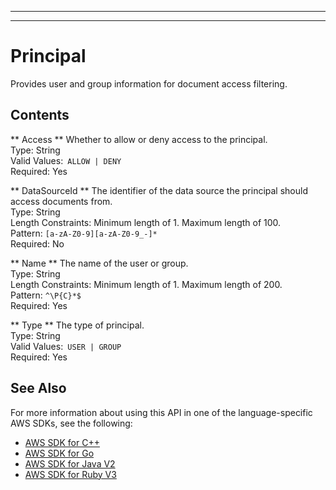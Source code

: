--------

--------

# Principal<a name="API_Principal"></a>

Provides user and group information for document access filtering\.

## Contents<a name="API_Principal_Contents"></a>

 ** Access **   <a name="Kendra-Type-Principal-Access"></a>
Whether to allow or deny access to the principal\.  
Type: String  
Valid Values:` ALLOW | DENY`   
Required: Yes

 ** DataSourceId **   <a name="Kendra-Type-Principal-DataSourceId"></a>
The identifier of the data source the principal should access documents from\.  
Type: String  
Length Constraints: Minimum length of 1\. Maximum length of 100\.  
Pattern: `[a-zA-Z0-9][a-zA-Z0-9_-]*`   
Required: No

 ** Name **   <a name="Kendra-Type-Principal-Name"></a>
The name of the user or group\.  
Type: String  
Length Constraints: Minimum length of 1\. Maximum length of 200\.  
Pattern: `^\P{C}*$`   
Required: Yes

 ** Type **   <a name="Kendra-Type-Principal-Type"></a>
The type of principal\.  
Type: String  
Valid Values:` USER | GROUP`   
Required: Yes

## See Also<a name="API_Principal_SeeAlso"></a>

For more information about using this API in one of the language\-specific AWS SDKs, see the following:
+  [AWS SDK for C\+\+](https://docs.aws.amazon.com/goto/SdkForCpp/kendra-2019-02-03/Principal) 
+  [AWS SDK for Go](https://docs.aws.amazon.com/goto/SdkForGoV1/kendra-2019-02-03/Principal) 
+  [AWS SDK for Java V2](https://docs.aws.amazon.com/goto/SdkForJavaV2/kendra-2019-02-03/Principal) 
+  [AWS SDK for Ruby V3](https://docs.aws.amazon.com/goto/SdkForRubyV3/kendra-2019-02-03/Principal) 